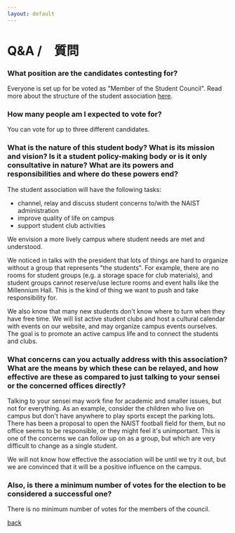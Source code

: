 ```yaml
---
layout: default
---
```


# Q&A /　質問

### What position are the candidates contesting for?

Everyone is set up for be voted as "Member of the Student Council". Read more about the structure of the student association [here](structure).

### How many people am I expected to vote for?

You can vote for up to three different candidates.

### What is the nature of this student body? What is its mission and vision? Is it a student policy-making body or is it only consultative in nature?  What are its powers and responsibilities and where do these powers end?

The student association will have the following tasks:
- channel, relay and discuss student concerns to/with the NAIST administration
- improve quality of life on campus
- support student club activities

We envision a more lively campus where student needs are met and understood.

We noticed in talks with the president that lots of things are hard to organize without a group that represents "the students". For example, there are no rooms for student groups (e.g. a storage space for club materials), and student groups cannot reserve/use lecture rooms and event halls like the Millennium Hall. This is the kind of thing we want to push and take responsibility for.

We also know that many new students don't know where to turn when they have free time. We will list active student clubs and host a cultural calendar with events on our website, and may organize campus events ourselves. The goal is to promote an active campus life and to connect the students and clubs.

### What concerns can you actually address with this association? What are the means by which these can be relayed, and how effective are these as compared to just talking to your sensei or the concerned offices directly?

 Talking to your sensei may work fine for academic and smaller issues, but not for everything. As an example, consider the children who live on campus but don't have anywhere to play sports except the parking lots. There has been a proposal to open the NAIST football field for them, but no office seems to be responsible, or they might feel it's unimportant. This is one of the concerns we can follow up on as a group, but which are very difficult to change as a single student.

 We will not know how effective the association will be until we try it out, but we are convinced that it will be a positive influence on the campus.

### Also, is there a minimum number of votes for the election to be considered a successful one?

There is no minimum number of votes for the members of the council.

[back](./)
